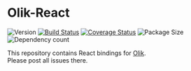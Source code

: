 # Olik-React

![Version](https://img.shields.io/npm/v/olik-react.svg)
[![Build Status](https://travis-ci.org/Memeplexx/olik-React.svg?branch=master)](https://travis-ci.org/Memeplexx/olik-react.svg?branch=master)
[![Coverage Status](https://coveralls.io/repos/github/Memeplexx/Olik-React/badge.svg?branch=master)](https://coveralls.io/github/Memeplexx/Olik-React?branch=master)
![Package Size](https://badgen.net/bundlephobia/minzip/olik-react)
![Dependency count](https://badgen.net/bundlephobia/dependency-count/olik-react)

This repository contains React bindings for [Olik](https://github.com/Memeplexx/Olik).  
Please post all issues there.